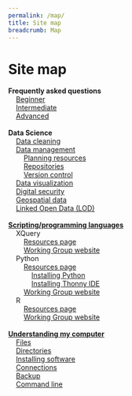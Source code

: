 ```yaml
---
permalink: /map/
title: Site map
breadcrumb: Map
---
```


# Site map

<strong>Frequently asked questions</strong><br/>
&nbsp;&nbsp;&nbsp;&nbsp;[Beginner](../beginner/)<br/>
&nbsp;&nbsp;&nbsp;&nbsp;[Intermediate](../intermediate/)<br/>
&nbsp;&nbsp;&nbsp;&nbsp;[Advanced](../advanced/)<br/>
<br/>
<strong>Data Science</strong><br/>
&nbsp;&nbsp;&nbsp;&nbsp;[Data cleaning](../clean/)<br/>
&nbsp;&nbsp;&nbsp;&nbsp;[Data management](../manage/)<br/>
&nbsp;&nbsp;&nbsp;&nbsp;&nbsp;&nbsp;&nbsp;&nbsp;[Planning resources](../manage/planning/)<br/>
&nbsp;&nbsp;&nbsp;&nbsp;&nbsp;&nbsp;&nbsp;&nbsp;[Repositories](../manage/repository/)<br/>
&nbsp;&nbsp;&nbsp;&nbsp;&nbsp;&nbsp;&nbsp;&nbsp;[Version control](../manage/control/)<br/>
&nbsp;&nbsp;&nbsp;&nbsp;[Data visualization](../vis/)<br/>
&nbsp;&nbsp;&nbsp;&nbsp;[Digital security](../secure/)<br/>
&nbsp;&nbsp;&nbsp;&nbsp;[Geospatial data](../geo/)<br/>
&nbsp;&nbsp;&nbsp;&nbsp;[Linked Open Data (LOD)](../lod/)<br/>
<br/>
<strong>[Scripting/programming languages](../script/)</strong><br/>
&nbsp;&nbsp;&nbsp;&nbsp;XQuery<br/>
&nbsp;&nbsp;&nbsp;&nbsp;&nbsp;&nbsp;&nbsp;&nbsp;[Resources page](../script/xquery/)<br/>
&nbsp;&nbsp;&nbsp;&nbsp;&nbsp;&nbsp;&nbsp;&nbsp;[Working Group website](https://heardlibrary.github.io/xquery-working-group/)<br/>
&nbsp;&nbsp;&nbsp;&nbsp;Python<br/>
&nbsp;&nbsp;&nbsp;&nbsp;&nbsp;&nbsp;&nbsp;&nbsp;[Resources page](../script/python/)<br/>
&nbsp;&nbsp;&nbsp;&nbsp;&nbsp;&nbsp;&nbsp;&nbsp;&nbsp;&nbsp;&nbsp;&nbsp;[Installing Python](../script/python/install/)<br/>
&nbsp;&nbsp;&nbsp;&nbsp;&nbsp;&nbsp;&nbsp;&nbsp;&nbsp;&nbsp;&nbsp;&nbsp;[Installing Thonny IDE](../script/python/thonny/)<br/>
&nbsp;&nbsp;&nbsp;&nbsp;&nbsp;&nbsp;&nbsp;&nbsp;[Working Group website](../script/python/wg/)<br/>
&nbsp;&nbsp;&nbsp;&nbsp;R<br/>
&nbsp;&nbsp;&nbsp;&nbsp;&nbsp;&nbsp;&nbsp;&nbsp;[Resources page](../script/r/)<br/>
&nbsp;&nbsp;&nbsp;&nbsp;&nbsp;&nbsp;&nbsp;&nbsp;[Working Group website](https://commodore-r-group.github.io/)<br/>
<br/>
<strong>[Understanding my computer](../computer/)</strong><br/>
&nbsp;&nbsp;&nbsp;&nbsp;[Files](../computer/files/)<br/>
&nbsp;&nbsp;&nbsp;&nbsp;[Directories](../computer/directories/)<br/>
&nbsp;&nbsp;&nbsp;&nbsp;[Installing software](../computer/installation/)<br/>
&nbsp;&nbsp;&nbsp;&nbsp;[Connections](../computer/connections/)<br/>
&nbsp;&nbsp;&nbsp;&nbsp;[Backup](../computer/backup/)<br/>
&nbsp;&nbsp;&nbsp;&nbsp;[Command line](../computer/command/)<br/>
